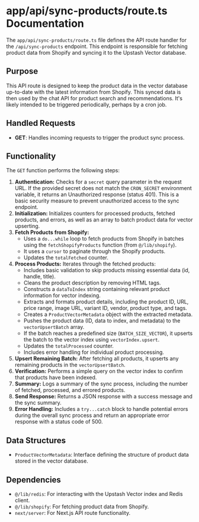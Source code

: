 # app/api/sync-products/route.ts Documentation

The `app/api/sync-products/route.ts` file defines the API route handler for the `/api/sync-products` endpoint. This endpoint is responsible for fetching product data from Shopify and syncing it to the Upstash Vector database.

## Purpose

This API route is designed to keep the product data in the vector database up-to-date with the latest information from Shopify. This synced data is then used by the chat API for product search and recommendations. It's likely intended to be triggered periodically, perhaps by a cron job.

## Handled Requests

-   **GET**: Handles incoming requests to trigger the product sync process.

## Functionality

The `GET` function performs the following steps:

1.  **Authentication:** Checks for a `secret` query parameter in the request URL. If the provided secret does not match the `CRON_SECRET` environment variable, it returns an Unauthorized response (status 401). This is a basic security measure to prevent unauthorized access to the sync endpoint.
2.  **Initialization:** Initializes counters for processed products, fetched products, and errors, as well as an array to batch product data for vector upserting.
3.  **Fetch Products from Shopify:**
    -   Uses a `do...while` loop to fetch products from Shopify in batches using the `fetchShopifyProducts` function (from `@/lib/shopify`).
    -   It uses a `cursor` to paginate through the Shopify products.
    -   Updates the `totalFetched` counter.
4.  **Process Products:** Iterates through the fetched products:
    -   Includes basic validation to skip products missing essential data (id, handle, title).
    -   Cleans the product description by removing HTML tags.
    -   Constructs a `dataToIndex` string containing relevant product information for vector indexing.
    -   Extracts and formats product details, including the product ID, URL, price range, image URL, variant ID, vendor, product type, and tags.
    -   Creates a `ProductVectorMetadata` object with the extracted metadata.
    -   Pushes the product data (ID, data to index, and metadata) to the `vectorUpsertBatch` array.
    -   If the batch reaches a predefined size (`BATCH_SIZE_VECTOR`), it upserts the batch to the vector index using `vectorIndex.upsert`.
    -   Updates the `totalProcessed` counter.
    -   Includes error handling for individual product processing.
5.  **Upsert Remaining Batch:** After fetching all products, it upserts any remaining products in the `vectorUpsertBatch`.
6.  **Verification:** Performs a simple query on the vector index to confirm that products have been indexed.
7.  **Summary:** Logs a summary of the sync process, including the number of fetched, processed, and errored products.
8.  **Send Response:** Returns a JSON response with a success message and the sync summary.
9.  **Error Handling:** Includes a `try...catch` block to handle potential errors during the overall sync process and return an appropriate error response with a status code of 500.

## Data Structures

-   `ProductVectorMetadata`: Interface defining the structure of product data stored in the vector database.

## Dependencies

-   `@/lib/redis`: For interacting with the Upstash Vector index and Redis client.
-   `@/lib/shopify`: For fetching product data from Shopify.
-   `next/server`: For Next.js API route functionality.
